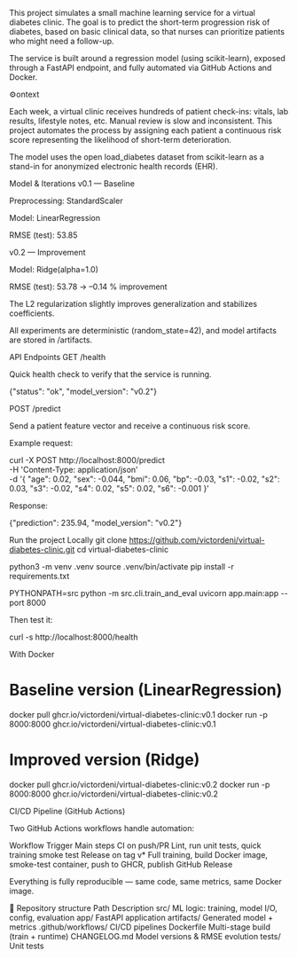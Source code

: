 This project simulates a small machine learning service for a virtual diabetes clinic.
The goal is to predict the short-term progression risk of diabetes, based on basic clinical data, so that nurses can prioritize patients who might need a follow-up.

The service is built around a regression model (using scikit-learn), exposed through a FastAPI endpoint, and fully automated via GitHub Actions and Docker.

⚙️ontext

Each week, a virtual clinic receives hundreds of patient check-ins: vitals, lab results, lifestyle notes, etc.
Manual review is slow and inconsistent.
This project automates the process by assigning each patient a continuous risk score representing the likelihood of short-term deterioration.

The model uses the open load_diabetes dataset from scikit-learn as a stand-in for anonymized electronic health records (EHR).

Model & Iterations
v0.1 — Baseline

Preprocessing: StandardScaler

Model: LinearRegression

RMSE (test): 53.85

v0.2 — Improvement

Model: Ridge(alpha=1.0)

RMSE (test): 53.78 → –0.14 % improvement

The L2 regularization slightly improves generalization and stabilizes coefficients.

All experiments are deterministic (random_state=42), and model artifacts are stored in /artifacts.

 API Endpoints
GET /health

Quick health check to verify that the service is running.

{"status": "ok", "model_version": "v0.2"}

POST /predict

Send a patient feature vector and receive a continuous risk score.

Example request:

curl -X POST http://localhost:8000/predict \
  -H 'Content-Type: application/json' \
  -d '{
    "age": 0.02,
    "sex": -0.044,
    "bmi": 0.06,
    "bp": -0.03,
    "s1": -0.02,
    "s2": 0.03,
    "s3": -0.02,
    "s4": 0.02,
    "s5": 0.02,
    "s6": -0.001
  }'


Response:

{"prediction": 235.94, "model_version": "v0.2"}

 Run the project
 Locally
git clone https://github.com/victordeni/virtual-diabetes-clinic.git
cd virtual-diabetes-clinic

python3 -m venv .venv
source .venv/bin/activate
pip install -r requirements.txt

PYTHONPATH=src python -m src.cli.train_and_eval
uvicorn app.main:app --port 8000


Then test it:

curl -s http://localhost:8000/health

 With Docker
# Baseline version (LinearRegression)
docker pull ghcr.io/victordeni/virtual-diabetes-clinic:v0.1
docker run -p 8000:8000 ghcr.io/victordeni/virtual-diabetes-clinic:v0.1

# Improved version (Ridge)
docker pull ghcr.io/victordeni/virtual-diabetes-clinic:v0.2
docker run -p 8000:8000 ghcr.io/victordeni/virtual-diabetes-clinic:v0.2

 CI/CD Pipeline (GitHub Actions)

Two GitHub Actions workflows handle automation:

Workflow	Trigger	Main steps
CI	on push/PR	Lint, run unit tests, quick training smoke test
Release	on tag v*	Full training, build Docker image, smoke-test container, push to GHCR, publish GitHub Release

Everything is fully reproducible — same code, same metrics, same Docker image.

🧾 Repository structure
Path	Description
src/	ML logic: training, model I/O, config, evaluation
app/	FastAPI application
artifacts/	Generated model + metrics
.github/workflows/	CI/CD pipelines
Dockerfile	Multi-stage build (train + runtime)
CHANGELOG.md	Model versions & RMSE evolution
tests/	Unit tests
